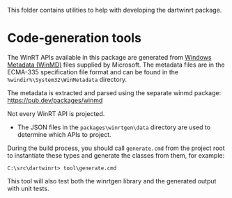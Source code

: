 This folder contains utilities to help with developing the dartwinrt package.

# Code-generation tools

The WinRT APIs available in this package are generated from [Windows Metadata
(WinMD)](https://learn.microsoft.com/en-us/uwp/winrt-cref/winmd-files) files
supplied by Microsoft. The metadata files are in the ECMA-335 specification
file format and can be found in the `%windir%\System32\WinMetadata` directory.

The metadata is extracted and parsed using the separate winmd package:
<https://pub.dev/packages/winmd>

Not every WinRT API is projected.

- The JSON files in the `packages\winrtgen\data` directory are used to
  determine which APIs to project.

During the build process, you should call `generate.cmd` from the project root
to instantiate these types and generate the classes from them, for example:

```terminal
C:\src\dartwinrt> tool\generate.cmd
```

This tool will also test both the winrtgen library and the generated output
with unit tests.
